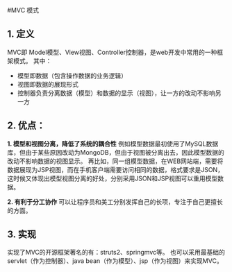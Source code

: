 #MVC 模式

## 1. 定义
MVC即 Model模型、View视图、Controller控制器，是web开发中常用的一种框架模式。
其中：
* 模型即数据（包含操作数据的业务逻辑）
* 视图即数据的展现形式
* 控制器负责分离数据（模型）和数据的显示（视图），让一方的改动不影响另一方

## 2. 优点：
**1. 模型和视图分离，降低了系统的耦合性**
例如模型数据最初使用了MySQL数据库，但由于某些原因改动为MongoDB，但由于视图被分离出去，因此模型数据的改动不影响数据的视图显示。
再比如，同一组模型数据，在WEB网站端，需要将数据展现为JSP视图，而在手机客户端需要访问相同的数据，格式要求是JSON，这时候又体现出模型视图分离的好处，分别采用JSON和JSP视图可以重用模型数据。

**2. 有利于分工协作**
可以让程序员和美工分别发挥自己的长项，专注于自己更擅长的方面。

## 3. 实现
实现了MVC的开源框架著名的有：struts2、springmvc等。
也可以采用最基础的servlet（作为控制器）、java bean（作为模型）、jsp（作为视图）来实现MVC。
